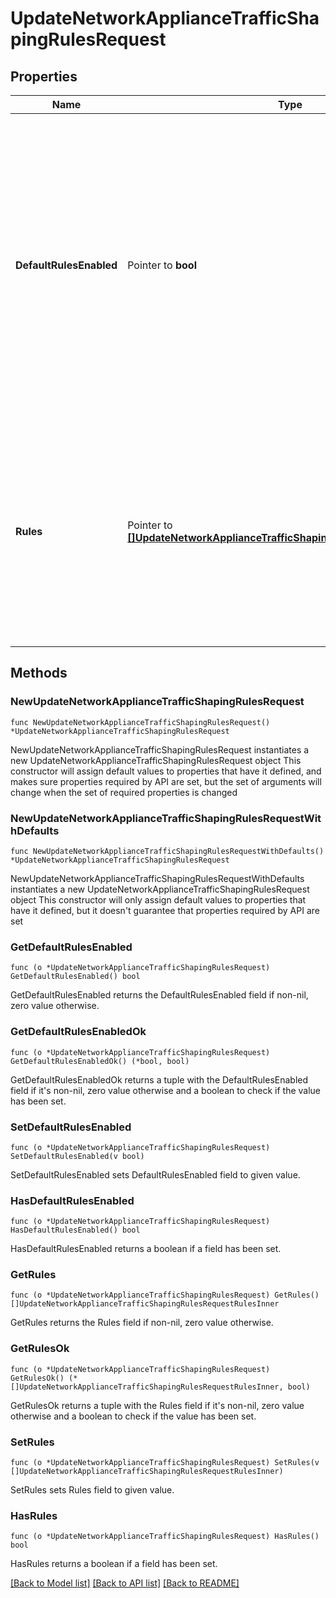 # UpdateNetworkApplianceTrafficShapingRulesRequest

## Properties

Name | Type | Description | Notes
------------ | ------------- | ------------- | -------------
**DefaultRulesEnabled** | Pointer to **bool** | Whether default traffic shaping rules are enabled (true) or disabled (false). There are 4 default rules, which can be seen on your network&#39;s traffic shaping page. Note that default rules count against the rule limit of 8. | [optional] 
**Rules** | Pointer to [**[]UpdateNetworkApplianceTrafficShapingRulesRequestRulesInner**](UpdateNetworkApplianceTrafficShapingRulesRequestRulesInner.md) |     An array of traffic shaping rules. Rules are applied in the order that     they are specified in. An empty list (or null) means no rules. Note that     you are allowed a maximum of 8 rules.  | [optional] 

## Methods

### NewUpdateNetworkApplianceTrafficShapingRulesRequest

`func NewUpdateNetworkApplianceTrafficShapingRulesRequest() *UpdateNetworkApplianceTrafficShapingRulesRequest`

NewUpdateNetworkApplianceTrafficShapingRulesRequest instantiates a new UpdateNetworkApplianceTrafficShapingRulesRequest object
This constructor will assign default values to properties that have it defined,
and makes sure properties required by API are set, but the set of arguments
will change when the set of required properties is changed

### NewUpdateNetworkApplianceTrafficShapingRulesRequestWithDefaults

`func NewUpdateNetworkApplianceTrafficShapingRulesRequestWithDefaults() *UpdateNetworkApplianceTrafficShapingRulesRequest`

NewUpdateNetworkApplianceTrafficShapingRulesRequestWithDefaults instantiates a new UpdateNetworkApplianceTrafficShapingRulesRequest object
This constructor will only assign default values to properties that have it defined,
but it doesn't guarantee that properties required by API are set

### GetDefaultRulesEnabled

`func (o *UpdateNetworkApplianceTrafficShapingRulesRequest) GetDefaultRulesEnabled() bool`

GetDefaultRulesEnabled returns the DefaultRulesEnabled field if non-nil, zero value otherwise.

### GetDefaultRulesEnabledOk

`func (o *UpdateNetworkApplianceTrafficShapingRulesRequest) GetDefaultRulesEnabledOk() (*bool, bool)`

GetDefaultRulesEnabledOk returns a tuple with the DefaultRulesEnabled field if it's non-nil, zero value otherwise
and a boolean to check if the value has been set.

### SetDefaultRulesEnabled

`func (o *UpdateNetworkApplianceTrafficShapingRulesRequest) SetDefaultRulesEnabled(v bool)`

SetDefaultRulesEnabled sets DefaultRulesEnabled field to given value.

### HasDefaultRulesEnabled

`func (o *UpdateNetworkApplianceTrafficShapingRulesRequest) HasDefaultRulesEnabled() bool`

HasDefaultRulesEnabled returns a boolean if a field has been set.

### GetRules

`func (o *UpdateNetworkApplianceTrafficShapingRulesRequest) GetRules() []UpdateNetworkApplianceTrafficShapingRulesRequestRulesInner`

GetRules returns the Rules field if non-nil, zero value otherwise.

### GetRulesOk

`func (o *UpdateNetworkApplianceTrafficShapingRulesRequest) GetRulesOk() (*[]UpdateNetworkApplianceTrafficShapingRulesRequestRulesInner, bool)`

GetRulesOk returns a tuple with the Rules field if it's non-nil, zero value otherwise
and a boolean to check if the value has been set.

### SetRules

`func (o *UpdateNetworkApplianceTrafficShapingRulesRequest) SetRules(v []UpdateNetworkApplianceTrafficShapingRulesRequestRulesInner)`

SetRules sets Rules field to given value.

### HasRules

`func (o *UpdateNetworkApplianceTrafficShapingRulesRequest) HasRules() bool`

HasRules returns a boolean if a field has been set.


[[Back to Model list]](../README.md#documentation-for-models) [[Back to API list]](../README.md#documentation-for-api-endpoints) [[Back to README]](../README.md)


